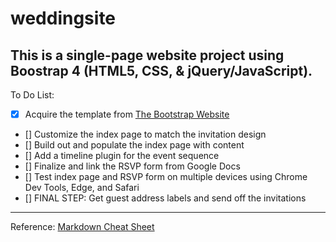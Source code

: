 # weddingsite
This is a single-page website project using Boostrap 4 (HTML5, CSS, & jQuery/JavaScript).
---
To Do List:
- [x] Acquire the template from [The Bootstrap Website](https://getbootstrap.com/docs/4.0/examples/)
- [] Customize the index page to match the invitation design
- [] Build out and populate the index page with content
- [] Add a timeline plugin for the event sequence
- [] Finalize and link the RSVP form from Google Docs
- [] Test index page and RSVP form on multiple devices using Chrome Dev Tools, Edge, and Safari
- [] FINAL STEP: Get guest address labels and send off the invitations
---
Reference: [Markdown Cheat Sheet](https://www.markdownguide.org/cheat-sheet/)